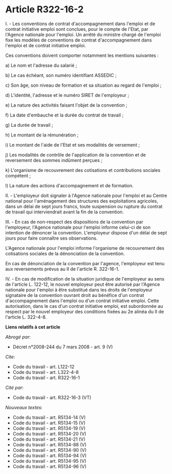 # Article R322-16-2

I. - Les conventions de contrat d'accompagnement dans l'emploi et de contrat initiative emploi sont conclues, pour le compte
de l'Etat, par l'Agence nationale pour l'emploi. Un arrêté du ministre chargé de l'emploi fixe les modèles de conventions de
contrat d'accompagnement dans l'emploi et de contrat initiative emploi.

Ces conventions doivent comporter notamment les mentions suivantes :

a) Le nom et l'adresse du salarié ;

b) Le cas échéant, son numéro identifiant ASSEDIC ;

c) Son âge, son niveau de formation et sa situation au regard de l'emploi ;

d) L'identité, l'adresse et le numéro SIRET de l'employeur ;

e) La nature des activités faisant l'objet de la convention ;

f) La date d'embauche et la durée du contrat de travail ;

g) La durée de travail ;

h) Le montant de la rémunération ;

i) Le montant de l'aide de l'Etat et ses modalités de versement ;

j) Les modalités de contrôle de l'application de la convention et de reversement des sommes indûment perçues ;

k) L'organisme de recouvrement des cotisations et contributions sociales compétent ;

l) La nature des actions d'accompagnement et de formation.

II. - L'employeur doit signaler à l'Agence nationale pour l'emploi et au Centre national pour l'aménagement des structures
des exploitations agricoles, dans un délai de sept jours francs, toute suspension ou rupture du contrat de travail qui
interviendrait avant la fin de la convention.

III. - En cas de non-respect des dispositions de la convention par l'employeur, l'Agence nationale pour l'emploi informe
celui-ci de son intention de dénoncer la convention. L'employeur dispose d'un délai de sept jours pour faire connaître ses
observations.

L'Agence nationale pour l'emploi informe l'organisme de recouvrement des cotisations sociales de la dénonciation de la
convention.

En cas de dénonciation de la convention par l'agence, l'employeur est tenu aux reversements prévus au II de l'article R.
322-16-1.

IV. - En cas de modification de la situation juridique de l'employeur au sens de l'article L. 122-12, le nouvel employeur
peut être autorisé par l'Agence nationale pour l'emploi à être substitué dans les droits de l'employeur signataire de la
convention ouvrant droit au bénéfice d'un contrat d'accompagnement dans l'emploi ou d'un contrat initiative emploi. Cette
autorisation, dans le cas d'un contrat initiative emploi, est subordonnée au respect par le nouvel employeur des conditions
fixées au 2e alinéa du II de l'article L. 322-4-8.

**Liens relatifs à cet article**

_Abrogé par_:

  - Décret n°2008-244 du 7 mars 2008 - art. 9 (V)

_Cite_:

  - Code du travail - art. L122-12
  - Code du travail - art. L322-4-8
  - Code du travail - art. R322-16-1

_Cité par_:

  - Code du travail - art. R322-16-3 (VT)

_Nouveaux textes_:

  - Code du travail - art. R5134-14 (V)
  - Code du travail - art. R5134-15 (V)
  - Code du travail - art. R5134-19 (V)
  - Code du travail - art. R5134-20 (V)
  - Code du travail - art. R5134-21 (V)
  - Code du travail - art. R5134-88 (V)
  - Code du travail - art. R5134-90 (V)
  - Code du travail - art. R5134-94 (V)
  - Code du travail - art. R5134-95 (V)
  - Code du travail - art. R5134-96 (V)
